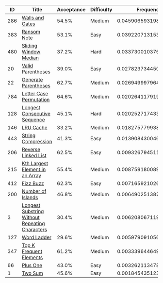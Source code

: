 |ID|Title|Acceptance|Difficulty|Frequency|
|----|-----|----|---|---|
|286|[Walls and Gates]( https://leetcode.com/problems/walls-and-gates)|54.5%|Medium|0.045906593198722395|
|383|[Ransom Note]( https://leetcode.com/problems/ransom-note)|53.1%|Easy|0.039220713153281295|
|480|[Sliding Window Median]( https://leetcode.com/problems/sliding-window-median)|37.2%|Hard|0.03373001037669306|
|20|[Valid Parentheses]( https://leetcode.com/problems/valid-parentheses)|39.0%|Easy|0.02782373445001039|
|22|[Generate Parentheses]( https://leetcode.com/problems/generate-parentheses)|62.7%|Medium|0.026949997964496694|
|784|[Letter Case Permutation]( https://leetcode.com/problems/letter-case-permutation)|64.6%|Medium|0.02026411791905559|
|128|[Longest Consecutive Sequence]( https://leetcode.com/problems/longest-consecutive-sequence)|45.1%|Hard|0.020252717433212362|
|146|[LRU Cache]( https://leetcode.com/problems/lru-cache)|33.2%|Medium|0.01827577993873683|
|443|[String Compression]( https://leetcode.com/problems/string-compression)|41.3%|Easy|0.01390843004613198|
|206|[Reverse Linked List]( https://leetcode.com/problems/reverse-linked-list)|62.5%|Easy|0.009326794511974934|
|215|[Kth Largest Element in an Array]( https://leetcode.com/problems/kth-largest-element-in-an-array)|55.4%|Medium|0.008759180089881562|
|412|[Fizz Buzz]( https://leetcode.com/problems/fizz-buzz)|62.3%|Easy|0.007165921026143679|
|200|[Number of Islands]( https://leetcode.com/problems/number-of-islands)|46.8%|Medium|0.006490251382779317|
|3|[Longest Substring Without Repeating Characters]( https://leetcode.com/problems/longest-substring-without-repeating-characters)|30.4%|Medium|0.006208067119374334|
|127|[Word Ladder]( https://leetcode.com/problems/word-ladder)|29.6%|Medium|0.005979091056058075|
|347|[Top K Frequent Elements]( https://leetcode.com/problems/top-k-frequent-elements)|61.2%|Medium|0.0033396446491217604|
|66|[Plus One]( https://leetcode.com/problems/plus-one)|43.0%|Easy|0.00326211347832938|
|1|[Two Sum]( https://leetcode.com/problems/two-sum)|45.6%|Easy|0.00184543512358731|
